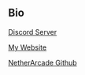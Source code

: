 ## Bio

[Discord Server](https://discord.gg/wz3ZvfA7kQ)

[My Website](https://vanilama-modded.github.io/VanilamasProfile/)

[NetherArcade Github](https://github.com/netherarcade)
